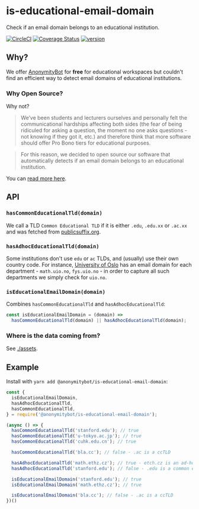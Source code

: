 # is-educational-email-domain

Check if an email domain belongs to an educational institution.

[![CircleCI](https://circleci.com/gh/AnonymityBot/is-educational-email-domain.svg)](https://circleci.com/gh/AnonymityBot/is-educational-email-domain)
[![Coverage Status](https://coveralls.io/repos/github/AnonymityBot/is-educational-email-domain/badge.svg?branch=master)](https://coveralls.io/github/AnonymityBot/is-educational-email-domain?branch=master)
[![version](https://img.shields.io/npm/v/@anonymitybot/is-educational-email-domain.svg?style=flat-square)](http://npm.im/@anonymitybot/is-educational-email-domain)



## Why?

We offer [AnonymityBot](https://anonymitybot.com) for **free** for educational workspaces but couldn't find an
efficient way to detect email domains of educational institutions.


###  Why Open Source?

Why not?

> We’ve been students and lecturers ourselves and personally felt the
> communicational hardships affecting both sides (the fear of being ridiculed for
> asking a question, the moment no one asks questions - not knowing if they got
> it, etc.) and therefore think that more software should offer Pro Bono tiers
> for educational purposes.

> For this reason, we decided to open source our software that automatically
> detects if an email domain belongs to an educational institution.

You can [read more here](https://anonymitybot.com/blog/automatically-free-for-educational-workspaces/).

## API

### **`hasCommonEducationalTld(domain)`**

We call a TLD `Common Educational TLD` if it is either `.edu`, `.edu.xx` or
`.ac.xx` and was fetched from
[publicsuffix.org](ttps://publicsuffix.org/list/public_suffix_list.dat).

### **`hasAdhocEducationalTld(domain)`**

Some institutions don't use `edu` or `ac` TLDs, and (usually) use their own
country code. For instance, [University of Oslo](https://uio.no) has an email
domain for each department - `math.uio.no`, `fys.uio.no` - in order to capture
all such departments we simply check for `uio.no`.


### **`isEducationalEmailDomain(domain)`**

Combines `hasCommonEducationalTld` and `hasAdhocEducationalTld`:

```js
const isEducationalEmailDomain = (domain) =>
  hasCommonEducationalTld(domain) || hasAdhocEducationalTld(domain);
```

### Where is the data coming from?

See [./assets](assets).

## Example

Install with `yarn add @anonymitybot/is-educational-email-domain`:

```js
const {
  isEducationalEmailDomain,
  hasAdhocEducationalTld,
  hasCommonEducationalTld,
} = require('@anonymitybot/is-educational-email-domain');

(async () => {
  hasCommonEducationalTld('stanford.edu'); // true
  hasCommonEducationalTld('u-tokyo.ac.jp'); // true
  hasCommonEducationalTld('cuhk.edu.cn'); // true

  hasCommonEducationalTld('bla.cc'); // false - .ac is a ccTLD

  hasAdhocEducationalTld('math.ethz.cz'); // true - etch.cz is an ad-hoc educational domain
  hasAdhocEducationalTld('stanford.edu'); // false - .edu is a common educational tld (but not an ad-hoc one)

  isEducationalEmailDomain('stanford.edu'); // true
  isEducationalEmailDomain('math.ethz.cz'); // true

  isEducationalEmailDomain('bla.cc'); // false - .ac is a ccTLD
})()
```
